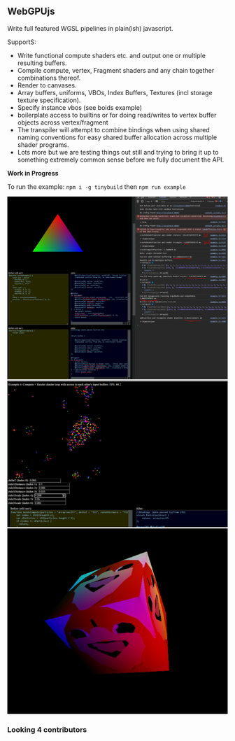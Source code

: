 ## WebGPUjs

Write full featured WGSL pipelines in plain(ish) javascript.

SupportS:
- Write functional compute shaders etc. and output one or multiple resulting buffers. 
- Compile compute, vertex, Fragment shaders and any chain together combinations thereof.
- Render to canvases.
- Array buffers, uniforms, VBOs, Index Buffers, Textures (incl storage texture specification).
- Specify instance vbos (see boids example)
- boilerplate access to builtins or for doing read/writes to vertex buffer objects across vertex/fragment 
- The transpiler will attempt to combine bindings when using shared naming conventions for easy shared buffer allocation across multiple shader programs.
- Lots more but we are testing things out still and trying to bring it up to something extremely common sense before we fully document the API. 
 
**Work in Progress**

To run the example: `npm i -g tinybuild` then `npm run example`


![cap](./example/compute_.PNG)
![cap2](./example/boids.PNG)
![cap3](./example/texture.PNG)



### Looking 4 contributors 
